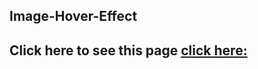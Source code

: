 ## Image-Hover-Effect
## Click here to see this page [click here:](https://subratgoogle.github.io/Image-Hover-Effect/.)
